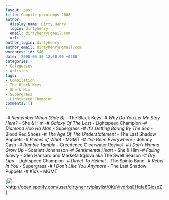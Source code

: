```yaml
---
layout: post
title: Compile printemps 2008
author:
  display_name: Dirty Henry
  login: dirtyhenry
  email: dirtyhenry@gmail.com
  url: ''
author_login: dirtyhenry
author_email: dirtyhenry@gmail.com
wordpress_id: 546
date: '2008-06-30 12:00:00 +0200'
categories:
- Catégories
- Artistes
tags:
- Compilation
- The Black Keys
- She & Him
- Supergrass
- Lightspeed Champion
comments: []
---
```

-# *Remember When (Side B)* - The Black Keys
-# *Why Do You Let Me Stay Here?* - She & Him
-# *Galaxy Of The Lost* - Lightspeed Champion
-# *Diamond Hoo Ha Man* - Supergrass
-# *It's Getting Boring By The Sea* - Blood Red Shoes
-# *The Age Of The Understatement* - The Last Shadow Puppets
-# *Pieces of What* - MGMT
-# *I've Been Everywhere* - Johnny Cash
-# *Ramble Tamble* - Creedence Clearwater Revival
-# *I Don't Wanna Grow Up* - Scarlett Johansson
-# *Sentimental Heart* - She & Him
-# *Falling Slowly* - Glen Hansard and Marketa Irglova aka The Swell Season
-# *Dry Lips* - Lightspeed Champion
-# *Direct To Helmet* - The Spinto Band
-# *Rebel In You* - Supergrass
-# *I Don't Like You Anymore* - The Last Shadow Puppets
-# *Kids* - MGMT

[<img src="/squelettes/images/spotify-button.png" />->http://open.spotify.com/user/dirtyhenry/playlist/0KuVlvdrbsEHqfe8GicspZ]
